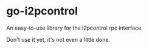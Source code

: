 # go-i2pcontrol
An easy-to-use library for the i2pcontrol rpc interface.

Don't use it yet, it's not even a little done.
